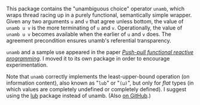 This package contains the "unambiguous choice" operator `unamb`, which wraps thread racing up in a purely functional, semantically simple wrapper.
Given any two arguments `u` and `v` that agree unless bottom, the value of `unamb u v` is the more terminating of `u` and `v`.
Operationally, the value of `unamb u v` becomes available when the earlier of `u` and `v` does.
The agreement precondition ensures unamb's referential transparency.

`unamb` and a sample use appeared in the paper [*Push-pull functional reactive programming*](http://conal.net/papers/push-pull-frp/).
I moved it to its own
package in order to encourage experimentation.

Note that `unamb` correctly implements the least-upper-bound operation (on information content), also known as "`lub`" or "`(⊔)`", but only for *flat* types (in which values are completely undefined or completely defined).
I suggest using the [lub](http://hackage.haskell.org/package/lub) package instead of unamb.
(Also [on GitHub](http://github.com/conal/lub).)
